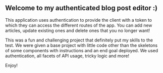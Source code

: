 ## Welcome to my authenticated blog post editor :)

This application uses authentication to provide the client with a token to which they can access the different routes of the app. 
You can add new articles, update existing ones and delete ones that you no longer want!

This was a fun and challenging project that definitely put my skills to the test. 
We were given a base project with little code other than the skeletons of some components with instructions and an end goal deployed. 
We used authentication, all facets of API usage, tricky logic and more!

Enjoy!
